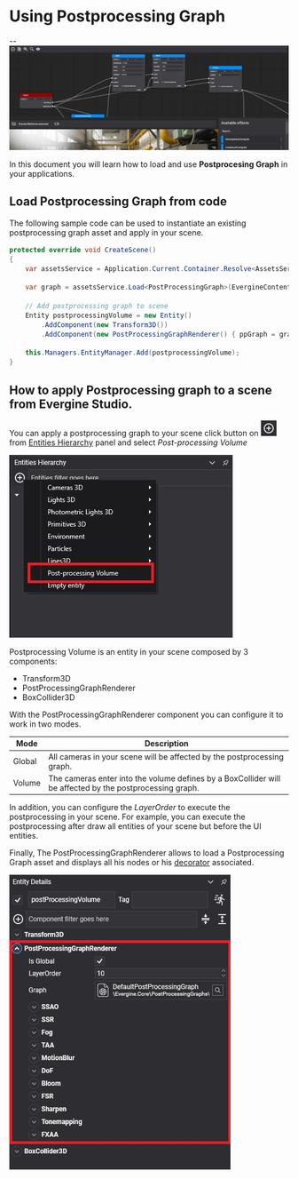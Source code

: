 # Using Postprocessing Graph
--
![Postprocessing Graph header](images/PostProcessingGraph.jpg)

In this document you will learn how to load and use **Postprocesing Graph** in your applications.

## Load Postprocessing Graph from code
The following sample code can be used to instantiate an existing postprocessing graph asset and apply in your scene.
```csharp
protected override void CreateScene()
{
    var assetsService = Application.Current.Container.Resolve<AssetsService>();

    var graph = assetsService.Load<PostProcessingGraph>(EvergineContent.PostprocessingGraph.MyPostProcessingGraph);

    // Add postprocessing graph to scene
    Entity postprocessingVolume = new Entity()
        .AddComponent(new Transform3D())
        .AddComponent(new PostProcessingGraphRenderer() { ppGraph = graph });

    this.Managers.EntityManager.Add(postprocessingVolume);
}
```

## How to apply Postprocessing graph to a scene from Evergine Studio.

You can apply a postprocessing graph to your scene click button on ![Plus Icon](../images/plusIcon.jpg) from [Entities Hierarchy](../../evergine_studio/interface.md) panel and select _Post-processing Volume_

![Create Postprocessing Volume](images/CreatePostprocessingGraph.jpg)

Postprocessing Volume is an entity in your scene composed by 3 components:
* Transform3D
* PostProcessingGraphRenderer
* BoxCollider3D

With the PostProcessingGraphRenderer component you can configure it to work in two modes.

| Mode | Description |
| ---- | ----------- |
| Global | All cameras in your scene will be affected by the postprocessing graph. |
| Volume | The cameras enter into the volume defines by a BoxCollider will be affected by the postprocessing graph. |

In addition, you can configure the _LayerOrder_ to execute the postprocessing in your scene. For example, you can execute the postprocessing after draw all entities of your scene but before the UI entities.

Finally, The PostProcessingGraphRenderer allows to load a Postprocessing Graph asset and displays all his nodes or his [decorator](postprocessing_graph_decorator.md) associated.

![Postprocessing Renderer](images/PostprocessingGraphRenderer.jpg)

